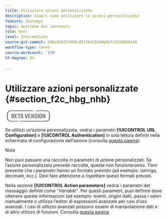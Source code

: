 ```yaml
---
title: Utilizzare azioni personalizzate
description: Scopri come utilizzare le azioni personalizzate
feature: Journeys
topic: Gestione dei contenuti
role: User
level: Intermediate
source-git-commit: b58c5b527e594c03f3b415549e6b7cd15b050139
workflow-type: tm+mt
source-wordcount: '139'
ht-degree: 9%

---
```


# Utilizzare azioni personalizzate {#section_f2c_hbg_nhb}

![](../assets/do-not-localize/badge.png)

Se utilizzi un’azione personalizzata, vedrai i parametri **[!UICONTROL URL Configuration]** e **[!UICONTROL Authentication]** in sola lettura definiti nella schermata di configurazione dell’azione (consulta [questa pagina](../action/about-custom-action-configuration.md)).

>[!NOTE]
>
>Non puoi passare una raccolta in parametri di azione personalizzati. Se l’azione personalizzata prevede raccolte, queste non funzioneranno. Tieni presente che i parametri hanno un formato previsto (ad esempio: (stringa, decimale, ecc.). Devi fare attenzione a rispettare questi formati previsti.

Nella sezione **[!UICONTROL Action parameters]** vedrai i parametri del messaggio definiti come _&quot;Variable&quot;_. Per questi parametri, puoi definire dove ottenere queste informazioni (ad esempio: eventi, origini dati), passa i valori manualmente o utilizza l’editor di espressioni avanzate per casi d’uso avanzati. I casi di utilizzo avanzati possono essere di manipolazione dati e di altro utilizzo di funzioni. Consulta [questa pagina](https://experienceleague.adobe.com/docs/journeys/using/building-advanced-conditions-journeys/expressionadvanced.html?lang=it)

